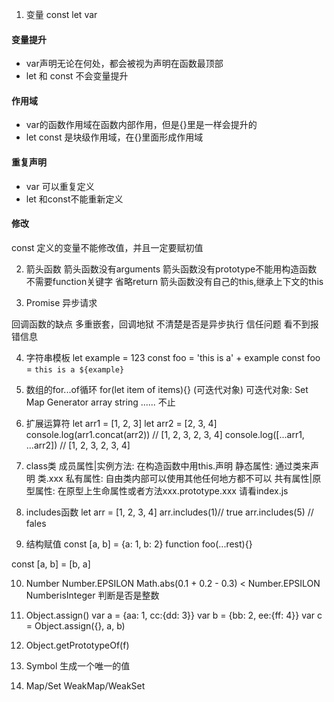 1. 变量 const let var

#### 变量提升 
- var声明无论在何处，都会被视为声明在函数最顶部
- let 和 const 不会变量提升

#### 作用域
- var的函数作用域在函数内部作用，但是{}里是一样会提升的
- let const 是块级作用域，在{}里面形成作用域

#### 重复声明
- var 可以重复定义
- let 和const不能重新定义

#### 修改
const 定义的变量不能修改值，并且一定要赋初值

2. 箭头函数
箭头函数没有arguments
箭头函数没有prototype不能用构造函数
不需要function关键字
省略return
箭头函数没有自己的this,继承上下文的this

3. Promise
异步请求

回调函数的缺点
多重嵌套，回调地狱
不清楚是否是异步执行
信任问题
看不到报错信息

4. 字符串模板
let example = 123
const foo = 'this is a' + example
const foo =  `this is a ${example}`

5. 数组的for...of循环
for(let item of items){} (可迭代对象)
可迭代对象: Set Map Generator array string ...... 不止

6. 扩展运算符
let arr1 = [1, 2, 3]
let arr2 = [2, 3, 4]
console.log(arr1.concat(arr2)) // [1, 2, 3, 2, 3, 4]
console.log([...arr1, ...arr2]) // [1, 2, 3, 2, 3, 4]

7. class类
成员属性|实例方法: 在构造函数中用this.声明
静态属性: 通过类来声明 类.xxx
私有属性: 自由类内部可以使用其他任何地方都不可以
共有属性|原型属性: 在原型上生命属性或者方法xxx.prototype.xxx
请看index.js

8. includes函数
let arr = [1, 2, 3, 4]
arr.includes(1)// true
arr.includes(5) // fales

9. 结构赋值
const [a, b] = {a: 1, b: 2}
function foo(...rest){}

const [a, b] = [b, a]

10. Number
Number.EPSILON  Math.abs(0.1 + 0.2 - 0.3) < Number.EPSILON
NumberisInteger 判断是否是整数

11. Object.assign()
var a = {aa: 1, cc:{dd: 3}}
var b = {bb: 2, ee:{ff: 4}}
var c = Object.assign({}, a, b)

12. Object.getPrototypeOf(f)

13. Symbol 
生成一个唯一的值

14. Map/Set
WeakMap/WeakSet
